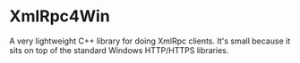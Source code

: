 # XmlRpc4Win
A very lightweight C++ library for doing XmlRpc clients. It's small because it sits on top of the standard Windows HTTP/HTTPS libraries.
